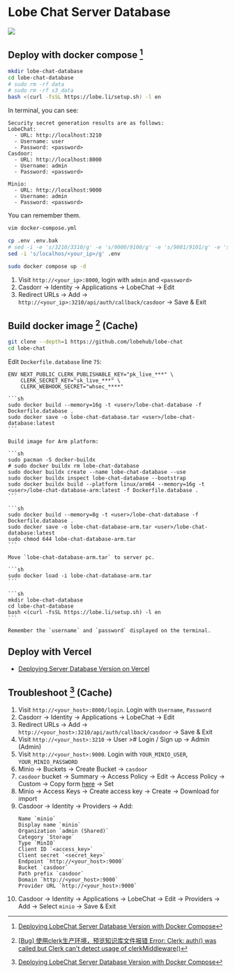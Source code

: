 # Lobe Chat Server Database

![](https://img.shields.io/github/license/lobehub/lobe-chat?style=flat-square)

## Deploy with docker compose [^1]

```sh
mkdir lobe-chat-database
cd lobe-chat-database
# sudo rm -rf data
# sudo rm -rf s3_data
bash <(curl -fsSL https://lobe.li/setup.sh) -l en
```

In terminal, you can see:

```
Security secret generation results are as follows:
LobeChat:
  - URL: http://localhost:3210
  - Username: user
  - Password: <password>
Casdoor:
  - URL: http://localhost:8000
  - Username: admin
  - Password: <password>

Minio:
  - URL: http://localhost:9000
  - Username: admin
  - Password: <password>
```

You can remember them.

```sh
vim docker-compose.yml
```

```sh
cp .env .env.bak
# sed -i -e 's/3210/3310/g' -e 's/9000/9100/g' -e 's/9001/9101/g' -e 's/8000/8100/g' .env
sed -i 's/localhos/<your_ip>/g' .env
```

```sh
sudo docker compose up -d
```

1. Visit `http://<your_ip>:8000`, login with `admin` and `<password>`
2. Casdorr → Identity → Applications → LobeChat → Edit
3. Redirect URLs → Add → `http://<your_ip>:3210/api/auth/callback/casdoor` → Save & Exit

## Build docker image [^4] (Cache)

```sh
git clone --depth=1 https://github.com/lobehub/lobe-chat
cd lobe-chat
```

Edit `Dockerfile.database` line `75`:

```
ENV NEXT_PUBLIC_CLERK_PUBLISHABLE_KEY="pk_live_***" \
    CLERK_SECRET_KEY="sk_live_***" \
    CLERK_WEBHOOK_SECRET="whsec_****"
```

````{tab} ArchWSL
```sh
sudo docker build --memory=16g -t <user>/lobe-chat-database -f Dockerfile.database .
sudo docker save -o lobe-chat-database.tar <user>/lobe-chat-database:latest
```

Build image for Arm platform:

```sh
sudo pacman -S docker-buildx
# sudo docker buildx rm lobe-chat-database
sudo docker buildx create --name lobe-chat-database --use
sudo docker buildx inspect lobe-chat-database --bootstrap
sudo docker buildx build --platform linux/arm64 --memory=16g -t <user>/lobe-chat-database-arm:latest -f Dockerfile.database .
```
````

````{tab} Ubuntu 24 ARM
```sh
sudo docker build --memory=8g -t <user>/lobe-chat-database -f Dockerfile.database .
sudo docker save -o lobe-chat-database-arm.tar <user>/lobe-chat-database:latest
sudo chmod 644 lobe-chat-database-arm.tar
```

Move `lobe-chat-database-arm.tar` to server pc.

```sh
sudo docker load -i lobe-chat-database-arm.tar
```

```sh
mkdir lobe-chat-database
cd lobe-chat-database
bash <(curl -fsSL https://lobe.li/setup.sh) -l en
```

Remember the `username` and `password` displayed on the terminal.
````

## Deploy with Vercel

- [Deploying Server Database Version on Vercel](https://lobehub.com/docs/self-hosting/server-database/vercel)

## Troubleshoot [^1] (Cache)

1. Visit `http://<your_host>:8000/login`. Login with `Username`, `Password`
2. Casdorr → Identity → Applications → LobeChat → Edit
3. Redirect URLs → Add → `http://<your_host>:3210/api/auth/callback/casdoor` → Save & Exit
4. Visit `http://<your_host>:3210` → User ># Login / Sign up → Admin (Admin)
5. Visit `http://<your_host>:9000`. Login with `YOUR_MINIO_USER`, `YOUR_MINIO_PASSWORD`
6. Minio → Buckets → Create Bucket → `casdoor`
7. `casdoor` bucket → Summary → Access Policy → Edit → Access Policy → Custom → Copy form [here](https://lobehub.com/docs/self-hosting/server-database/docker-compose#unable-to-log-in-properly) → Set
8. Minio → Access Keys → Create access key → Create → Download for import
9. Casdoor → Identity → Providers → Add:
    ```
    Name `minio`
    Display name `minio`
    Organization `admin (Shared)`
    Category `Storage`
    Type `MinIO`
    Client ID `<access_key>`
    Client secret `<secret_key>`
    Endpoint `http://<your_host>:9000`
    Bucket `casdoor`
    Path prefix `casdoor`
    Domain `http://<your_host>:9000`
    Provider URL `http://<your_host>:9000`
    ```
10. Casdoor → Identity → Applications → LobeChat → Edit → Providers → Add → Select `minio` → Save & Exit

[^1]: [Deploying LobeChat Server Database Version with Docker Compose](https://lobehub.com/docs/self-hosting/server-database/docker-compose)
[^2]: [Unable to Log In Properly](https://lobehub.com/docs/self-hosting/server-database/docker-compose#unable-to-log-in-properly)
[^3]: [[Bug] 向量化失败](https://github.com/lobehub/lobe-chat/issues/4111)
[^4]: [[Bug] 使用clerk生产环境，预览知识库文件报错 Error: Clerk: auth() was called but Clerk can't detect usage of clerkMiddleware()](https://github.com/lobehub/lobe-chat/issues/6762)